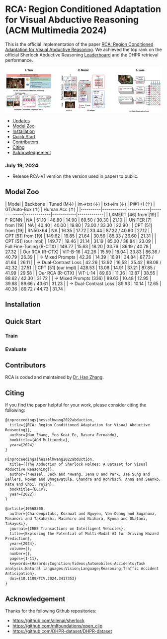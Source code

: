 # RCA: Region Conditioned Adaptation for Visual Abductive Reasoning (ACM Multimedia 2024)

This is the official implementation of the paper [RCA: Region Conditioned Adaptation for Visual Abductive Reasoning](https://arxiv.org/pdf/2303.10428). We achieved the top rank on the official Sherlock Abductive Reasoning [Leaderboard](https://leaderboard.allenai.org/sherlock/submissions/public) and the DHPR retrieval performance.

<div align="center">
  <img src="./images/overview.png" width="800px"/>
</div>

- [Updates](#updates)
- [Model Zoo](#model-zoo)
- [Installation](#installation)
- [Quick Start](#quick-start)
- [Contributors](#contributors)
- [Citing](#citing)
- [Acknowledgement](#Acknowledgement)

### July 19, 2024
* Release RCA-V1 version (the version used in paper) to public.

## Model Zoo
| Model | Backbone | Tuned (M↓) | im→txt (↓) | txt→im (↓) | P@1→I (↑) | GT/Auto-Box (↑) | Human Acc (↑) |
|----------|------------|-----------|--------------|-------------|------------|-------------|
| LXMERT [46] from [19] | F-RCNN | NA | 51.10 | 48.80 | 14.90 | 69.50 / 30.30 | 21.10 |
| UNITER [7] from [19] | NA | 40.40 | 40.00 | 19.80 | 73.00 / 33.30 | 22.90 |
| CPT [51] from [19] | RN50×64 | NA | 16.35 | 17.72 | 33.44 | 87.22 / 40.60 | 27.12 |
| CPT [51] from [19] | 149.62 | 19.85 | 21.64 | 30.56 | 85.33 / 36.60 | 21.31 |
| CPT [51] (our impl) | 149.77 | 19.46 | 21.14 | 31.19 | 85.00 / 38.84 | 23.09 |
| Full Fine-Tuning (R-CTX) | 149.77 | 15.63 | 18.20 | 33.76 | 86.19 / 40.78 | 27.32 |
| Our RCA (R-CTX) | ViT-B-16 | 42.26 | 15.59 | 18.04 | 33.83 | 86.36 / 40.79 | 26.39 |
| → Mixed Prompts | 42.26 | 14.39 | 16.91 | 34.84 | 87.73 / 41.64 | 26.11 |
| → Dual-Contrast Loss | 42.26 | 13.92 | 16.58 | 35.42 | 88.08 / 42.32 | 27.51 |
| CPT [51] (our impl) | 428.53 | 13.08 | 14.91 | 37.21 | 87.85 / 41.99 | 29.58 |
| Our RCA (R-CTX) | ViT-L-14 | 89.63 | 11.36 | 13.87 | 38.55 | 88.62 / 42.30 | 31.72 |
| → Mixed Prompts (336) | 89.63 | 10.48 | 12.95 | 39.68 | 89.66 / 43.61 | 31.23 |
| → Dual-Contrast Loss | 89.63 | 10.14 | 12.65 | 40.36 | 89.72 / 44.73 | 31.74 |


## Installation

## Quick Start
### Train

### Evaluate

## Contributors
RCA is coded and maintained by [Dr. Hao Zhang](https://hzhang57.github.io/).


## Citing
If you find the paper helpful for your work, please consider citing the following:

```
@inproceedings{hesselhwang2022abduction,
  title={{RCA: Region Conditioned Adaptation for Visual Abductive Reasoning}},
  author={Hao Zhang, Yeo Keat Ee, Basura Fernando},
  booktitle={ACM Multimedia},
  year={2024}
}
```

```
@inproceedings{hesselhwang2022abduction,
  title={{The Abduction of Sherlock Holmes: A Dataset for Visual Abductive Reasoning}},
  author={*Hessel, Jack and *Hwang, Jena D and Park, Jae Sung and Zellers, Rowan and Bhagavatula, Chandra and Rohrbach, Anna and Saenko, Kate and Choi, Yejin},
  booktitle={ECCV},
  year={2022}
}
```

```
@article{10568360,
  author={Charoenpitaks, Korawat and Nguyen, Van-Quang and Suganuma, Masanori and Takahashi, Masahiro and Niihara, Ryoma and Okatani, Takayuki},
  journal={IEEE Transactions on Intelligent Vehicles}, 
  title={Exploring the Potential of Multi-Modal AI for Driving Hazard Prediction}, 
  year={2024},
  volume={},
  number={},
  pages={1-11},
  keywords={Hazards;Cognition;Videos;Automobiles;Accidents;Task analysis;Natural languages;Vision;Language;Reasoning;Traffic Accident Anticipation},
  doi={10.1109/TIV.2024.3417353}
}

```
## Acknowledgement
Thanks for the following Github repositories:
- https://github.com/allenai/sherlock
- https://github.com/mlfoundations/open_clip
- https://github.com/DHPR-dataset/DHPR-dataset

